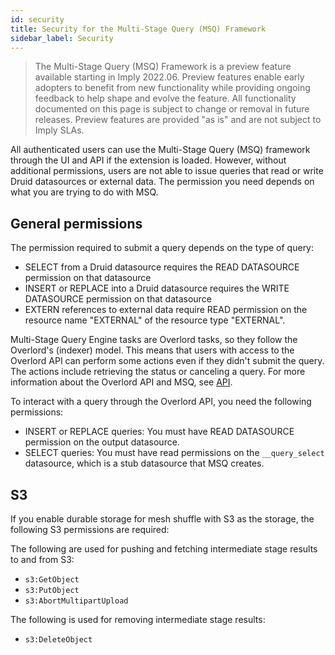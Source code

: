 ```yaml
---
id: security
title: Security for the Multi-Stage Query (MSQ) Framework
sidebar_label: Security
---
```


> The Multi-Stage Query (MSQ) Framework is a preview feature available starting in Imply 2022.06. Preview features enable early adopters to benefit from new functionality while providing ongoing feedback to help shape and evolve the feature. All functionality documented on this page is subject to change or removal in future releases. Preview features are provided "as is" and are not subject to Imply SLAs.

All authenticated users can use the Multi-Stage Query (MSQ) framework through the UI and API if the extension is loaded. However, without additional permissions, users are not able to issue queries that read or write Druid datasources or external data. The permission you need depends on what you are trying to do with MSQ.

## General permissions

The permission required to submit a query depends on the type of query:

  - SELECT from a Druid datasource requires the READ DATASOURCE permission on that
  datasource
  - INSERT or REPLACE into a Druid datasource requires the WRITE DATASOURCE permission on that
  datasource
  - EXTERN references to external data require READ permission on the resource name "EXTERNAL" of the resource type "EXTERNAL".

Multi-Stage Query Engine tasks are Overlord tasks, so they follow the Overlord's (indexer) model. This means that users with access to the Overlord API can perform some actions even if they didn't submit the query. The actions include retrieving the status or canceling a query. For more information about the Overlord API and MSQ, see [API](./msq-reference.md#context-parameters).

To interact with a query through the Overlord API, you need the following permissions:

- INSERT or REPLACE queries: You must have READ DATASOURCE permission on the output datasource.
- SELECT queries: You must have read permissions on the `__query_select` datasource, which is a stub datasource that MSQ creates.


## S3

If you enable durable storage for mesh shuffle with S3 as the storage, the following S3 permissions are required:

The following are used for pushing and fetching intermediate stage results to and from S3:

- `s3:GetObject`
- `s3:PutObject`
- `s3:AbortMultipartUpload`

The following is used for removing intermediate stage results:

- `s3:DeleteObject`
